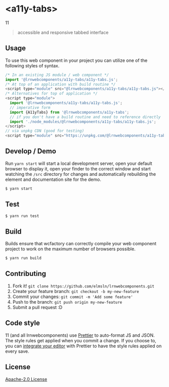 # &lt;a11y-tabs&gt;

11
> accessible and responsive tabbed interface

## Usage
To use this web component in your project you can utilize one of the following styles of syntax.

```js
/* In an existing JS module / web component */
import '@lrnwebcomponents/a11y-tabs/a11y-tabs.js';
/* At top of an application with build routine */
<script type="module" src="@lrnwebcomponents/a11y-tabs/a11y-tabs.js"></script>
/* Alternatives for top of application */
<script type="module">
  import '@lrnwebcomponents/a11y-tabs/a11y-tabs.js';
  // imperative form
  import {A11yTabs} from '@lrnwebcomponents/a11y-tabs';
  // if you don't have a build routine and need to reference directly
  import './node_modules/@lrnwebcomponents/a11y-tabs/a11y-tabs.js';
</script>
// via unpkg CDN (good for testing)
<script type="module" src="https://unpkg.com/@lrnwebcomponents/a11y-tabs/a11y-tabs.js"></script>
```

## Develop / Demo
Run `yarn start` will start a local development server, open your default browser to display it, open your finder to the correct window and start watching the `/src` directory for changes and automatically rebuilding the element and documentation site for the demo.
```bash
$ yarn start
```

## Test

```bash
$ yarn run test
```

## Build
Builds ensure that wcfactory can correctly compile your web component project to
work on the maximum number of browsers possible.
```bash
$ yarn run build
```

## Contributing

1. Fork it! `git clone https://github.com/elmsln/lrnwebcomponents.git`
2. Create your feature branch: `git checkout -b my-new-feature`
3. Commit your changes: `git commit -m 'Add some feature'`
4. Push to the branch: `git push origin my-new-feature`
5. Submit a pull request :D

## Code style

11 (and all lrnwebcomponents) use [Prettier][prettier] to auto-format JS and JSON.  The style rules get applied when you commit a change.  If you choose to, you can [integrate your editor][prettier-ed] with Prettier to have the style rules applied on every save.

[prettier]: https://github.com/prettier/prettier/
[prettier-ed]: https://github.com/prettier/prettier/#editor-integration
[polyserve]: https://github.com/Polymer/polyserve
[web-component-tester]: https://github.com/Polymer/web-component-tester

## License
[Apache-2.0 License](http://opensource.org/licenses/Apache-2.0)
